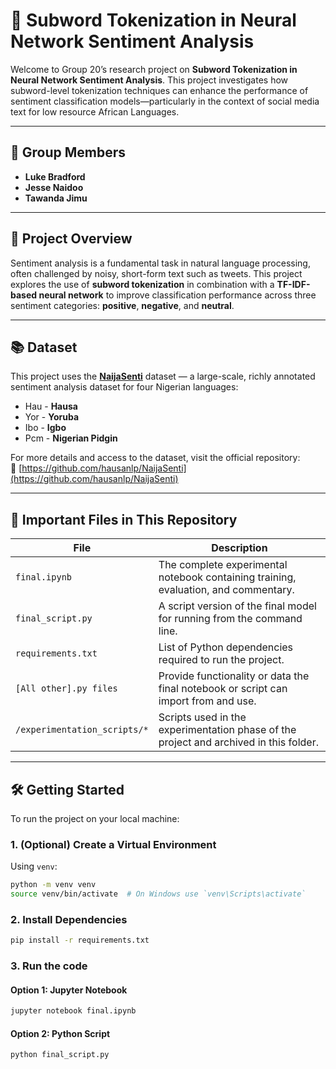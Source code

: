 # 📘 Subword Tokenization in Neural Network Sentiment Analysis

Welcome to Group 20’s research project on **Subword Tokenization in Neural Network Sentiment Analysis**. This project investigates how subword-level tokenization techniques can enhance the performance of sentiment classification models—particularly in the context of social media text for low resource African Languages.

---

## 👥 Group Members

- **Luke Bradford**
- **Jesse Naidoo**
- **Tawanda Jimu**

---

## 🧪 Project Overview

Sentiment analysis is a fundamental task in natural language processing, often challenged by noisy, short-form text such as tweets. This project explores the use of **subword tokenization** in combination with a **TF-IDF-based neural network** to improve classification performance across three sentiment categories: **positive**, **negative**, and **neutral**.

---


## 📚 Dataset

This project uses the **[NaijaSenti](https://github.com/hausanlp/NaijaSenti)** dataset — a large-scale, richly annotated sentiment analysis dataset for four Nigerian languages:

- Hau - **Hausa**
- Yor - **Yoruba**
- Ibo -  **Igbo**
- Pcm -  **Nigerian Pidgin**

For more details and access to the dataset, visit the official repository:  
🔗 [https://github.com/hausanlp/NaijaSenti](https://github.com/hausanlp/NaijaSenti)

--- 

## 📂 Important Files in This Repository

| File | Description |
|------|-------------|
| `final.ipynb` | The complete experimental notebook containing training, evaluation, and commentary. |
| `final_script.py` | A script version of the final model for running from the command line. |
| `requirements.txt` | List of Python dependencies required to run the project. |
| `[All other].py files` | Provide functionality or data the final notebook or script can import from and use.
| `/experimentation_scripts/*` | Scripts used in the experimentation phase of the project and archived in this folder.
---

## 🛠️ Getting Started

To run the project on your local machine:

### 1. (Optional) Create a Virtual Environment

Using `venv`:

```bash
python -m venv venv
source venv/bin/activate  # On Windows use `venv\Scripts\activate`
```
### 2. Install Dependencies

```bash
pip install -r requirements.txt
```

### 3. Run the code

#### Option 1: Jupyter Notebook

```bash
jupyter notebook final.ipynb
```
#### Option 2: Python Script

```bash
python final_script.py
```